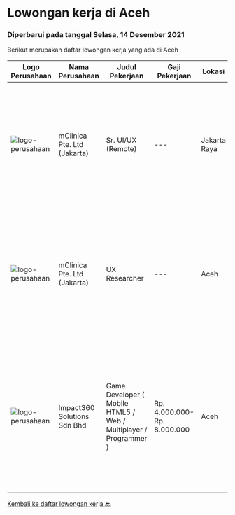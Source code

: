 
  # Lowongan kerja di Aceh

  ### Diperbarui pada tanggal Selasa, 14 Desember 2021

  Berikut merupakan daftar lowongan kerja yang ada di Aceh

  |Logo Perusahaan | Nama Perusahaan | Judul Pekerjaan | Gaji Pekerjaan | Lokasi | Deskripsi | Tanggal diunggah | Pranala |
  | -------------- | --------------- | --------------- | --------- | --------- | -------------- | ------- | ----------- |
  |![logo-perusahaan](https://image-service-cdn.seek.com.au/7665bb5bd589f085f653b36d2f3cbccaf93e5953/ee4dce1061f3f616224767ad58cb2fc751b8d2dc)|mClinica Pte. Ltd (Jakarta)|Sr. UI/UX (Remote)|---|Jakarta Raya|mClinica is hiring for a Sr. UI/UX Designer to support our growth regionally and globally. We are looking for a highly ambitious, dynamic individual...|Jumat, 10 Desember 2021|https://www.jobstreet.co.id/id/job/sr-ui-ux-remote-3706788?token=0~b7348067-9ab6-4184-beee-26789af5195e&sectionRank=1&jobId=jobstreet-id-job-3706788|
|![logo-perusahaan](https://image-service-cdn.seek.com.au/7665bb5bd589f085f653b36d2f3cbccaf93e5953/ee4dce1061f3f616224767ad58cb2fc751b8d2dc)|mClinica Pte. Ltd (Jakarta)|UX Researcher|---|Aceh|mClinica is hiring for a UX Researcher to serve our clients in Southeast Asia and support our growth regionally and globally. We are looking for a...|Jumat, 03 Desember 2021|https://www.jobstreet.co.id/id/job/ux-researcher-3694403?token=0~b7348067-9ab6-4184-beee-26789af5195e&sectionRank=2&jobId=jobstreet-id-job-3694403|
|![logo-perusahaan](https://image-service-cdn.seek.com.au/06b729438205195a03d4bcec08ce1ddd5d9c1576/ee4dce1061f3f616224767ad58cb2fc751b8d2dc)|Impact360 Solutions Sdn Bhd|Game Developer ( Mobile HTML5 / Web / Multiplayer / Programmer )|Rp. 4.000.000-Rp. 8.000.000|Aceh|We are hiring remote HTML5 game developers from all parts of Indonesia. If you have real experience building HTML5 games or applications, you're...|Rabu, 24 November 2021|https://www.jobstreet.co.id/id/job/game-developer-mobile-html5-web-multiplayer-programmer-4740193/origin/my?token=0~b7348067-9ab6-4184-beee-26789af5195e&sectionRank=3&jobId=jobstreet-my-job-4740193|


  [Kembali ke daftar lowongan kerja 🔙](../README.md#daftar-lowongan-kerja)
  